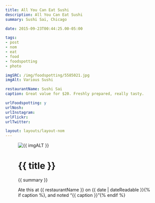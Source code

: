 ```yaml
---
title: All You Can Eat Sushi
description: All You Can Eat Sushi
summary: Sushi Sai, Chicago

date: 2015-09-23T00:44:25.00-05:00

tags:
- post
- nom
- eat
- food
- foodspotting
- photo

imgSRC: /img/foodspotting/5585021.jpg
imgAlt: Various Sushi

restaurantName: Sushi Sai
caption: Great value for $20. Freshly prepared, really tasty.

urlFoodspotting: y
urlNosh: 
urlInstagram: 
urlFlickr:
urlTwitter: 

layout: layouts/layout-nom
---
```

<figure class="nom">
	<img class="u-photo img-border" src="{{ imgSRC }}" alt="{{ imgALT }}">
	<figcaption>
		<h1 class="title p-name">{{ title }}</h1>
		<p class="summary">{{ summary }}</p>
		<p>Ate this at {{ restaurantName }} on <time class="dt-published" datetime="{{ date | dateIso }}">{{ date | dateReadable }}</time>{% if caption %}, and noted <q class="caption">{{ caption }}</q>{% endif %}
	</figcaption>
</figure>